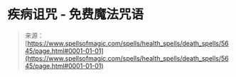 <!--yml

分类：未分类

日期：2024年06月12日 18:40:01

-->

# 疾病诅咒 - 免费魔法咒语

> 来源：[https://www.spellsofmagic.com/spells/health_spells/death_spells/5645/page.html#0001-01-01](https://www.spellsofmagic.com/spells/health_spells/death_spells/5645/page.html#0001-01-01)
